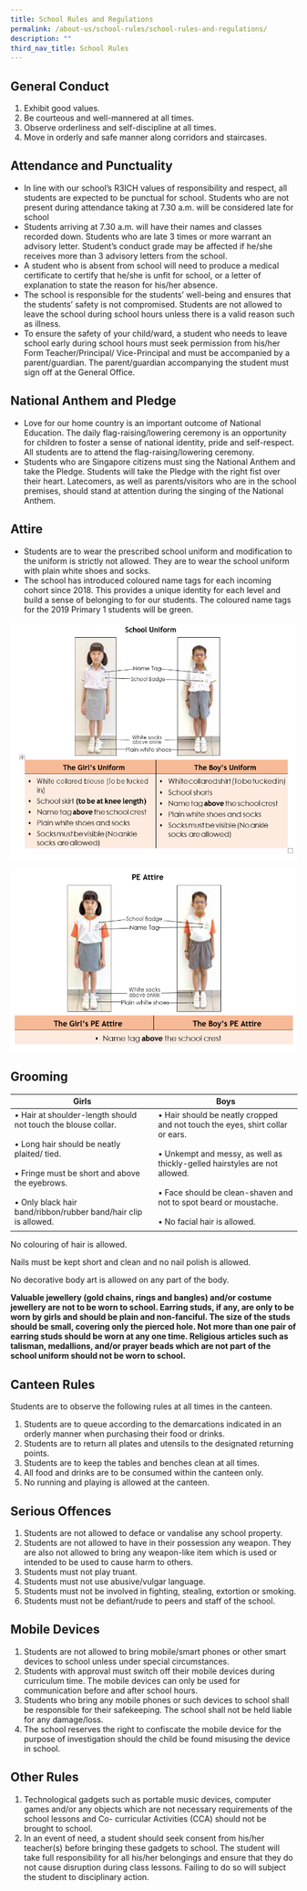 ```yaml
---
title: School Rules and Regulations
permalink: /about-us/school-rules/school-rules-and-regulations/
description: ""
third_nav_title: School Rules
---
```

General Conduct
---------------

1. Exhibit good values.
2. Be courteous and well-mannered at all times.
3. Observe orderliness and self-discipline at all times.
4. Move in orderly and safe manner along corridors and staircases.

Attendance and Punctuality
--------------------------

* In line with our school’s R3ICH values of responsibility and respect, all students are expected to be punctual for school. Students who are not present during attendance taking at 7.30 a.m. will be considered late for school
* Students arriving at 7.30 a.m. will have their names and classes recorded down. Students who are late 3 times or more warrant an advisory letter. Student’s conduct grade may be affected if he/she receives more than 3 advisory letters from the school.
* A student who is absent from school will need to produce a medical certificate to certify that he/she is unfit for school, or a letter of explanation to state the reason for his/her absence.
* The school is responsible for the students’ well-being and ensures that the students’ safety is not compromised. Students are not allowed to leave the school during school hours unless there is a valid reason such as illness.
* To ensure the safety of your child/ward, a student who needs to leave school early during school hours must seek permission from his/her Form Teacher/Principal/ Vice-Principal and must be accompanied by a parent/guardian. The parent/guardian accompanying the student must sign off at the General Office.

National Anthem and Pledge
--------------------------

* Love for our home country is an important outcome of National Education. The daily flag-raising/lowering ceremony is an opportunity for children to foster a sense of national identity, pride and self-respect. All students are to attend the flag-raising/lowering ceremony.
* Students who are Singapore citizens must sing the National Anthem and take the Pledge. Students will take the Pledge with the right fist over their heart. Latecomers, as well as parents/visitors who are in the school premises, should stand at attention during the singing of the National Anthem.

Attire
------

* Students are to wear the prescribed school uniform and modification to the uniform is strictly not allowed. They are to wear the school uniform with plain white shoes and socks.
* The school has introduced coloured name tags for each incoming cohort since 2018. This provides a unique identity for each level and build a sense of belonging to for our students. The coloured name tags for the 2019 Primary 1 students will be green.

![](/images/Sch%20Uniform%20Website.png)

![](/images/Sch%20PE%20Uniform%20Website.png)

Grooming
--------

| Girls | Boys |
|---|---|
| •     Hair at shoulder-length should not touch the blouse collar.<br><br>•     Long hair should be neatly plaited/ tied.<br><br>•     Fringe must be short and above the eyebrows.<br><br>•     Only black hair band/ribbon/rubber band/hair clip is allowed. | •     Hair should be neatly cropped and not touch the eyes, shirt collar or ears.<br><br>•     Unkempt and messy, as well as thickly-gelled hairstyles are not allowed.<br><br>•     Face should be clean-shaven and not to spot beard or moustache.<br><br>•     No facial hair is allowed. |
| | |

No colouring of hair is allowed.

Nails must be kept short and clean and no nail polish is allowed.

No decorative body art is allowed on any part of the body.

**Valuable jewellery (gold chains, rings and bangles) and/or costume jewellery are not to be worn to school. Earring studs, if any, are only to be worn by girls and should be plain and non-fanciful. The size of the studs should be small, covering only the pierced hole. Not more than one pair of earring studs should be worn at any one time. Religious articles such as talisman, medallions, and/or prayer beads which are not part of the school uniform should not be worn to school.**

Canteen Rules
-------------

Students are to observe the following rules at all times in the canteen.

1. Students are to queue according to the demarcations indicated in an orderly manner when purchasing their food or drinks.
2. Students are to return all plates and utensils to the designated returning points.
3. Students are to keep the tables and benches clean at all times.
4. All food and drinks are to be consumed within the canteen only.
5. No running and playing is allowed at the canteen.

Serious Offences
----------------

1. Students are not allowed to deface or vandalise any school property.
2. Students are not allowed to have in their possession any weapon. They are also not allowed to bring any weapon-like item which is used or intended to be used to cause harm to others.
3. Students must not play truant.
4. Students must not use abusive/vulgar language.
5. Students must not be involved in fighting, stealing, extortion or smoking.
6. Students must not be defiant/rude to peers and staff of the school.

Mobile Devices
--------------

1. Students are not allowed to bring mobile/smart phones or other smart devices to school unless under special circumstances.
2. Students with approval must switch off their mobile devices during curriculum time. The mobile devices can only be used for communication before and after school hours.
3. Students who bring any mobile phones or such devices to school shall be responsible for their safekeeping. The school shall not be held liable for any damage/loss.
4. The school reserves the right to confiscate the mobile device for the purpose of investigation should the child be found misusing the device in school.


Other Rules
-----------

1. Technological gadgets such as portable music devices, computer games and/or any objects which are not necessary requirements of the school lessons and Co- curricular Activities (CCA) should not be brought to school.
2. In an event of need, a student should seek consent from his/her teacher(s) before bringing these gadgets to school. The student will take full responsibility for all his/her belongings and ensure that they do not cause disruption during class lessons. Failing to do so will subject the student to disciplinary action.